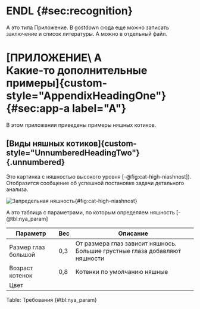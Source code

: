 # ENDL {#sec:recognition}

А это типа Приложение. В gostdown сюда еще можно записать заключение и список литературы. А можно в отдельный файл. 

# [ПРИЛОЖЕНИЕ\ А<br>**Какие-то дополнительные примеры**]{custom-style="AppendixHeadingOne"} {#sec:app-a label="A"}

В этом приложении приведены примеры няшных котиков.

## [Виды няшных котиков]{custom-style="UnnumberedHeadingTwo"} {.unnumbered}

Это картинка с няшностью высокого уровня [-@fig:cat-high-niashnost]). Отобразится сообщение об успешной постановке задачи детального анализа.

![Запредельная няшность](img/cat-high-niashnost.jpg){#fig:cat-high-niashnost}

А это таблица с параметрами, по которым определяем няшность [-@tbl:nya_param]

| Параметр       | Вес | Описание |
|----------------|-----|--|
| Размер глаз большой    | 0,3 | От размера глаз зависит няшнось. Большие грустные глаза добавляют няшности |
| Возраст котенок        |  0,8   | Котенки по умолчанию няшные |
| Цвет |     |  |

Table: Требования {#tbl:nya_param}